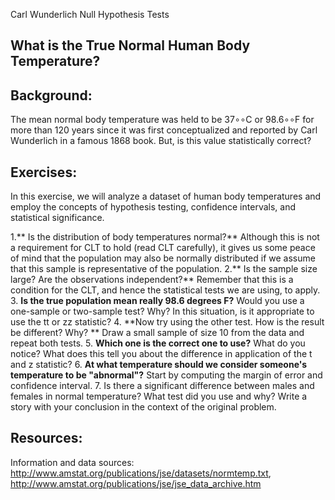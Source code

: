 Carl Wunderlich Null Hypothesis Tests

## What is the True Normal Human Body Temperature?
## Background:

The mean normal body temperature was held to be 37∘∘C or 98.6∘∘F for more than 120 years since it was first conceptualized and reported by Carl Wunderlich in a famous 1868 book. But, is this value statistically correct?

## Exercises:

In this exercise, we will analyze a dataset of human body temperatures and employ the concepts of hypothesis testing, confidence intervals, and statistical significance.

1.** Is the distribution of body temperatures normal?**
Although this is not a requirement for CLT to hold (read CLT carefully), it gives us some peace of mind that the population may also be normally distributed if we assume that this sample is representative of the population. 
2.** Is the sample size large? Are the observations independent?**
Remember that this is a condition for the CLT, and hence the statistical tests we are using, to apply. 
3. **Is the true population mean really 98.6 degrees F?**
Would you use a one-sample or two-sample test? Why? In this situation, is it appropriate to use the tt or zz statistic?
4. **Now try using the other test. How is the result be different? Why? **
Draw a small sample of size 10 from the data and repeat both tests.
5. **Which one is the correct one to use?**
What do you notice? What does this tell you about the difference in application of the t and z statistic? 
6. **At what temperature should we consider someone's temperature to be "abnormal"?**
Start by computing the margin of error and confidence interval. 
7. Is there a significant difference between males and females in normal temperature?
What test did you use and why?
Write a story with your conclusion in the context of the original problem. 

## Resources:
Information and data sources: http://www.amstat.org/publications/jse/datasets/normtemp.txt, http://www.amstat.org/publications/jse/jse_data_archive.htm

